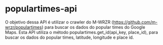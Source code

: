 # populartimes-api

  O objetivo dessa API é utilizar o crawler do M-WRZR (https://github.com/m-wrzr/populartimes) para buscar os dados do popular times do Google Maps.
  Esta API utiliza o método populartimes.get_id(api_key, place_id), para buscar os dados do popular times, latitude, longitude e place id.
